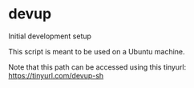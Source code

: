 # devup
Initial development setup

This script is meant to be used on a Ubuntu machine.

Note that this path can be accessed using this tinyurl:
https://tinyurl.com/devup-sh
